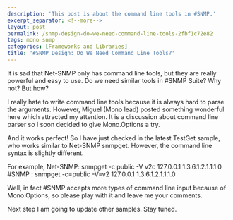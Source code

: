 ```yaml
---
description: 'This post is about the command line tools in #SNMP.'
excerpt_separator: <!--more-->
layout: post
permalink: /snmp-design-do-we-need-command-line-tools-2fbf1c72e82
tags: mono snmp
categories: [Frameworks and Libraries]
title: '#SNMP Design: Do We Need Command Line Tools?'
---
```

It is sad that Net-SNMP only has command line tools, but they are really powerful and easy to use. Do we need similar tools in #SNMP Suite? Why not? But how?
<!--more-->

I really hate to write command line tools because it is always hard to parse the arguments. However, Miguel (Mono lead) posted something wonderful here which attracted my attention. It is a discussion about command line parser so I soon decided to give Mono.Options a try.

And it works perfect! So I have just checked in the latest TestGet sample, who works similar to Net-SNMP snmpget. However, the command line syntax is slightly different.

For example,
Net-SNMP: snmpget -c public -V v2c 127.0.0.1 1.3.6.1.2.1.1.1.0
#SNMP : snmpget -c=public -V=v2 127.0.0.1 1.3.6.1.2.1.1.1.0

Well, in fact #SNMP accepts more types of command line input because of Mono.Options, so please play with it and leave me your comments.

Next step I am going to update other samples. Stay tuned.
